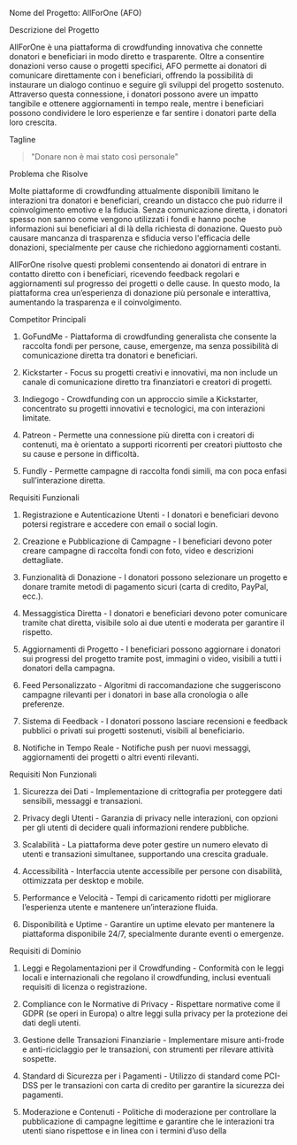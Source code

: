 
Nome del Progetto: AllForOne (AFO)

Descrizione del Progetto

AllForOne è una piattaforma di crowdfunding innovativa che connette donatori e beneficiari in modo diretto e trasparente. Oltre a consentire donazioni verso cause o progetti specifici, AFO permette ai donatori di comunicare direttamente con i beneficiari, offrendo la possibilità di instaurare un dialogo continuo e seguire gli sviluppi del progetto sostenuto. Attraverso questa connessione, i donatori possono avere un impatto tangibile e ottenere aggiornamenti in tempo reale, mentre i beneficiari possono condividere le loro esperienze e far sentire i donatori parte della loro crescita.

Tagline

> "Donare non è mai stato così personale"



Problema che Risolve

Molte piattaforme di crowdfunding attualmente disponibili limitano le interazioni tra donatori e beneficiari, creando un distacco che può ridurre il coinvolgimento emotivo e la fiducia. Senza comunicazione diretta, i donatori spesso non sanno come vengono utilizzati i fondi e hanno poche informazioni sui beneficiari al di là della richiesta di donazione. Questo può causare mancanza di trasparenza e sfiducia verso l'efficacia delle donazioni, specialmente per cause che richiedono aggiornamenti costanti.

AllForOne risolve questi problemi consentendo ai donatori di entrare in contatto diretto con i beneficiari, ricevendo feedback regolari e aggiornamenti sul progresso dei progetti o delle cause. In questo modo, la piattaforma crea un’esperienza di donazione più personale e interattiva, aumentando la trasparenza e il coinvolgimento.

Competitor Principali

1. GoFundMe - Piattaforma di crowdfunding generalista che consente la raccolta fondi per persone, cause, emergenze, ma senza possibilità di comunicazione diretta tra donatori e beneficiari.


2. Kickstarter - Focus su progetti creativi e innovativi, ma non include un canale di comunicazione diretto tra finanziatori e creatori di progetti.


3. Indiegogo - Crowdfunding con un approccio simile a Kickstarter, concentrato su progetti innovativi e tecnologici, ma con interazioni limitate.


4. Patreon - Permette una connessione più diretta con i creatori di contenuti, ma è orientato a supporti ricorrenti per creatori piuttosto che su cause e persone in difficoltà.


5. Fundly - Permette campagne di raccolta fondi simili, ma con poca enfasi sull’interazione diretta.



Requisiti Funzionali

1. Registrazione e Autenticazione Utenti - I donatori e beneficiari devono potersi registrare e accedere con email o social login.


2. Creazione e Pubblicazione di Campagne - I beneficiari devono poter creare campagne di raccolta fondi con foto, video e descrizioni dettagliate.


3. Funzionalità di Donazione - I donatori possono selezionare un progetto e donare tramite metodi di pagamento sicuri (carta di credito, PayPal, ecc.).


4. Messaggistica Diretta - I donatori e beneficiari devono poter comunicare tramite chat diretta, visibile solo ai due utenti e moderata per garantire il rispetto.


5. Aggiornamenti di Progetto - I beneficiari possono aggiornare i donatori sui progressi del progetto tramite post, immagini o video, visibili a tutti i donatori della campagna.


6. Feed Personalizzato - Algoritmi di raccomandazione che suggeriscono campagne rilevanti per i donatori in base alla cronologia o alle preferenze.


7. Sistema di Feedback - I donatori possono lasciare recensioni e feedback pubblici o privati sui progetti sostenuti, visibili al beneficiario.


8. Notifiche in Tempo Reale - Notifiche push per nuovi messaggi, aggiornamenti dei progetti o altri eventi rilevanti.



Requisiti Non Funzionali

1. Sicurezza dei Dati - Implementazione di crittografia per proteggere dati sensibili, messaggi e transazioni.


2. Privacy degli Utenti - Garanzia di privacy nelle interazioni, con opzioni per gli utenti di decidere quali informazioni rendere pubbliche.


3. Scalabilità - La piattaforma deve poter gestire un numero elevato di utenti e transazioni simultanee, supportando una crescita graduale.


4. Accessibilità - Interfaccia utente accessibile per persone con disabilità, ottimizzata per desktop e mobile.


5. Performance e Velocità - Tempi di caricamento ridotti per migliorare l’esperienza utente e mantenere un’interazione fluida.


6. Disponibilità e Uptime - Garantire un uptime elevato per mantenere la piattaforma disponibile 24/7, specialmente durante eventi o emergenze.



Requisiti di Dominio

1. Leggi e Regolamentazioni per il Crowdfunding - Conformità con le leggi locali e internazionali che regolano il crowdfunding, inclusi eventuali requisiti di licenza o registrazione.


2. Compliance con le Normative di Privacy - Rispettare normative come il GDPR (se operi in Europa) o altre leggi sulla privacy per la protezione dei dati degli utenti.


3. Gestione delle Transazioni Finanziarie - Implementare misure anti-frode e anti-riciclaggio per le transazioni, con strumenti per rilevare attività sospette.


4. Standard di Sicurezza per i Pagamenti - Utilizzo di standard come PCI-DSS per le transazioni con carta di credito per garantire la sicurezza dei pagamenti.


5. Moderazione e Contenuti - Politiche di moderazione per controllare la pubblicazione di campagne legittime e garantire che le interazioni tra utenti siano rispettose e in linea con i termini d’uso della 
